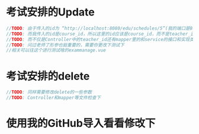 # 考试安排的Update

```java
//TODO: 由于传入的id为 “http://localhost:8080/edu/schedules/5”(我的端口是8090不用在意)
//TODO: 而我传入的id是course_id，所以这里的id应该是course_id，而不是teacher_id
//TODO: 而不仅是Controller中的teacher_id还有mapper里的和service的接口和实现类的形参都需要改
//TODO: 问过老师了形参也挺重要的，需要你更改下测试下
//相关可以往这个进行测试啥的exammanage.vue
```

# 考试安排的delete

```java
//TODO: 同样需要修改delete的一些参数
//TODO: Controller和mapper等文件检查下
```

# 使用我的GitHub导入看看修改下